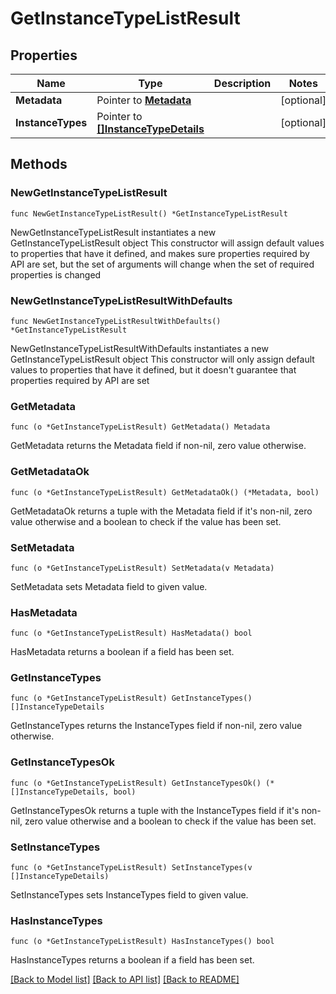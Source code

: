 # GetInstanceTypeListResult

## Properties

Name | Type | Description | Notes
------------ | ------------- | ------------- | -------------
**Metadata** | Pointer to [**Metadata**](Metadata.md) |  | [optional] 
**InstanceTypes** | Pointer to [**[]InstanceTypeDetails**](InstanceTypeDetails.md) |  | [optional] 

## Methods

### NewGetInstanceTypeListResult

`func NewGetInstanceTypeListResult() *GetInstanceTypeListResult`

NewGetInstanceTypeListResult instantiates a new GetInstanceTypeListResult object
This constructor will assign default values to properties that have it defined,
and makes sure properties required by API are set, but the set of arguments
will change when the set of required properties is changed

### NewGetInstanceTypeListResultWithDefaults

`func NewGetInstanceTypeListResultWithDefaults() *GetInstanceTypeListResult`

NewGetInstanceTypeListResultWithDefaults instantiates a new GetInstanceTypeListResult object
This constructor will only assign default values to properties that have it defined,
but it doesn't guarantee that properties required by API are set

### GetMetadata

`func (o *GetInstanceTypeListResult) GetMetadata() Metadata`

GetMetadata returns the Metadata field if non-nil, zero value otherwise.

### GetMetadataOk

`func (o *GetInstanceTypeListResult) GetMetadataOk() (*Metadata, bool)`

GetMetadataOk returns a tuple with the Metadata field if it's non-nil, zero value otherwise
and a boolean to check if the value has been set.

### SetMetadata

`func (o *GetInstanceTypeListResult) SetMetadata(v Metadata)`

SetMetadata sets Metadata field to given value.

### HasMetadata

`func (o *GetInstanceTypeListResult) HasMetadata() bool`

HasMetadata returns a boolean if a field has been set.

### GetInstanceTypes

`func (o *GetInstanceTypeListResult) GetInstanceTypes() []InstanceTypeDetails`

GetInstanceTypes returns the InstanceTypes field if non-nil, zero value otherwise.

### GetInstanceTypesOk

`func (o *GetInstanceTypeListResult) GetInstanceTypesOk() (*[]InstanceTypeDetails, bool)`

GetInstanceTypesOk returns a tuple with the InstanceTypes field if it's non-nil, zero value otherwise
and a boolean to check if the value has been set.

### SetInstanceTypes

`func (o *GetInstanceTypeListResult) SetInstanceTypes(v []InstanceTypeDetails)`

SetInstanceTypes sets InstanceTypes field to given value.

### HasInstanceTypes

`func (o *GetInstanceTypeListResult) HasInstanceTypes() bool`

HasInstanceTypes returns a boolean if a field has been set.


[[Back to Model list]](../README.md#documentation-for-models) [[Back to API list]](../README.md#documentation-for-api-endpoints) [[Back to README]](../README.md)


